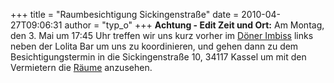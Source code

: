 +++
title = "Raumbesichtigung Sickingenstraße"
date = 2010-04-27T09:06:31
author = "typ_o"
+++
**Achtung - Edit Zeit und Ort:** Am Montag, den 3. Mai um 17:45 Uhr
treffen wir uns kurz vorher im [Döner
Imbiss](http://maps.google.de/maps?q=51.318338,9.49247&num=1&sll=51.318928,9.49601&sspn=0.111645,0.256119&ie=UTF8&ll=51.318337,9.491973&spn=0.001227,0.005493&z=18)
links neben der Lolita Bar um uns zu koordinieren, und gehen dann zu dem
Besichtigungstermin in die Sickingenstraße 10, 34117 Kassel um mit den
Vermietern die
[Räume](http://flipdot.org/wiki/index.php?title=Raumsuche/Sickingenstrasse)
anzusehen.
